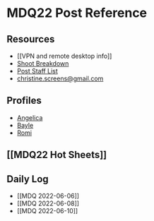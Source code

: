 # MDQ22 Post Reference
## Resources
- [[VPN and remote desktop info]]
- [Shoot Breakdown](https://docs.google.com/spreadsheets/d/1lHiCdBHDt8kUISiz-kKxf-HsD4tG7SpfLeXGgNTjJk4/edit#gid=0)
- [Post Staff List](https://docs.google.com/document/d/1AfxHf31poWXLIHvRsMB861xSv_8amBN5/edit)
- christine.screens@gmail.com
## Profiles
- [Angelica](https://docs.google.com/document/d/1wHO0Ffbc7Ty_eJNZuSTX2DjLQEpSswLpuOfTYWACEJM/edit)
- [Bayle](https://docs.google.com/document/d/1Be4Xw51El2ZONtgJT4sUD_y8uVyLDUmR9f9z7YZGqjE/edit)
- [Romi](https://docs.google.com/document/d/1LD0yUQ-R53z2ItpKY0pXzLkYvpr5kPv565YOqZowNmI/edit)
## [[MDQ22 Hot Sheets]]
## Daily Log
- [[MDQ 2022-06-06]]
- [[MDQ 2022-06-08]]
- [[MDQ 2022-06-10]]